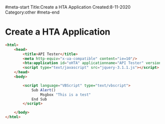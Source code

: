 #meta-start
Title:Create a HTA Application
Created:8-11-2020
Category:other
#meta-end
# Create a HTA Application

```html
<html>
    <head>
        <title>API Tester</title>
        <meta http-equiv="x-ua-compatible" content="ie=10"/>
        <hta:application id="oHTA" applicationname="API Tester" version="1.0" singleinstance="yes"></hta:application>
        <script type="text/javascript" src="jquery-3.1.1.js"></script>
    </head>
    <body>

        <script language="VBScript" type="text/vbscript">
            Sub Alert()
                Msgbox "This is a test"
            End Sub
        </script>

    </body>
</html>
```